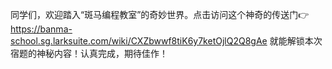 同学们，欢迎踏入“斑马编程教室”的奇妙世界。点击访问这个神奇的传送门👉 https://banma-school.sg.larksuite.com/wiki/CXZbwwf8tiK6y7ketOjlQ2Q8gAe 
就能解锁本次宿题的神秘内容！认真完成，期待佳作！